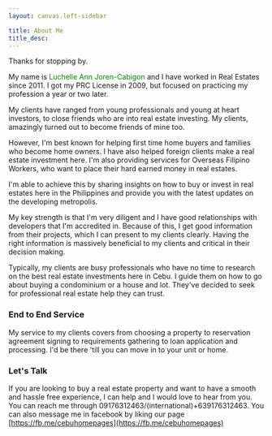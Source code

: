 ```yaml
---
layout: canvas.left-sidebar

title: About Me
title_desc: 
---
```


Thanks for stopping by.

My name is <span style="color: green; font-size: 1em">Luchelle Ann Joren-Cabigon</span> and I have worked in Real Estates since 2011. I got my PRC License in 2009, but focused on practicing my profession a year or two later.

My clients have ranged from young professionals and young at heart investors, to close friends who are into real estate investing. My clients, amazingly turned out to become friends of mine too.

However, I'm best known for helping first time home buyers and families who become home owners. I have also helped foreign clients make a real estate investment here. I'm also providing services for Overseas Filipino Workers, who want to place their hard earned money in real estates.

I'm able to achieve this by sharing insights on how to buy or invest in real estates here in the Philippines and provide you with the latest updates on the developing metropolis.

My key strength is that I'm very diligent and I have good relationships with developers that I'm accredited in. Because of this, I get good information from their projects, which I can present to my clients clearly. Having the right information is massively beneficial to my clients and critical in their decision making.

Typically, my clients are busy professionals who have no time to research on the best real estate investments here in Cebu. I guide them on how to go about buying a condominium or a house and lot. They've decided to seek for professional real estate help they can trust.

### End to End Service

My service to my clients covers from choosing a property to reservation agreement signing to requirements gathering to loan application and processing. I'd be there 'till you can move in to your unit or home. 


### Let's Talk

If you are looking to buy a real estate property and want to have a smooth and hassle free experience, I can help and I would love to hear from you. You can reach me through 09176312463/(international)+639176312463. You can also message me in facebook by liking our page [https://fb.me/cebuhomepages](https://fb.me/cebuhomepages)